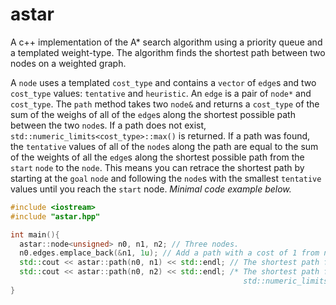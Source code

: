 # astar

A c++ implementation of the A\* search algorithm using a priority queue and a templated weight-type. The algorithm finds the shortest path between two nodes on a weighted graph.

A `node` uses a templated `cost_type` and contains a `vector` of `edge`s and two `cost_type` values: `tentative` and `heuristic`. An `edge` is a pair of `node*` and `cost_type`. The `path` method takes two `node&` and returns a `cost_type` of the sum of the weighs of all of the `edge`s along the shortest possible path between the two `node`s. If a path does not exist, `std::numeric_limits<cost_type>::max()` is returned. If a path was found, the `tentative` values of all of the `node`s along the path are equal to the sum of the weights of all the `edge`s along the shortest possible path from the `start` `node` to the `node`. This means you can retrace the shortest path by starting at the `goal` `node` and following the `node`s with the smallest `tentative` values until you reach the `start` node. *Minimal code example below.*
```cpp
#include <iostream>
#include "astar.hpp"

int main(){
  astar::node<unsigned> n0, n1, n2; // Three nodes.
  n0.edges.emplace_back(&n1, 1u); // Add a path with a cost of 1 from n0 to n1
  std::cout << astar::path(n0, n1) << std::endl; // The shortest path from n0 to n1 should be 1
  std::cout << astar::path(n0, n2) << std::endl; /* The shortest path from n0 to n2 should be
                                                    std::numeric_limits<unsigned>::max */
}
```
